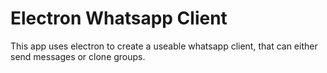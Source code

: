 # Electron Whatsapp Client

This app uses electron to create a useable whatsapp client, that can either send messages or clone groups.
